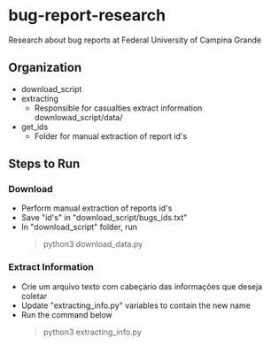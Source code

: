 # bug-report-research

Research about bug reports at Federal University of Campina Grande

## Organization

- download_script
- extracting
  - Responsible for casualties extract information
    downlowad_script/data/
- get_ids
  - Folder for manual extraction of report id's

## Steps to Run

### Download

- Perform manual extraction of reports id's
- Save "id's" in "download_script/bugs_ids.txt"
- In "download_script" folder, run
  > python3 download_data.py

### Extract Information

- Crie um arquivo texto com cabeçario das informações que deseja coletar
- Update "extracting_info.py" variables to contain the new name
- Run the command below
  > python3 extracting_info.py
